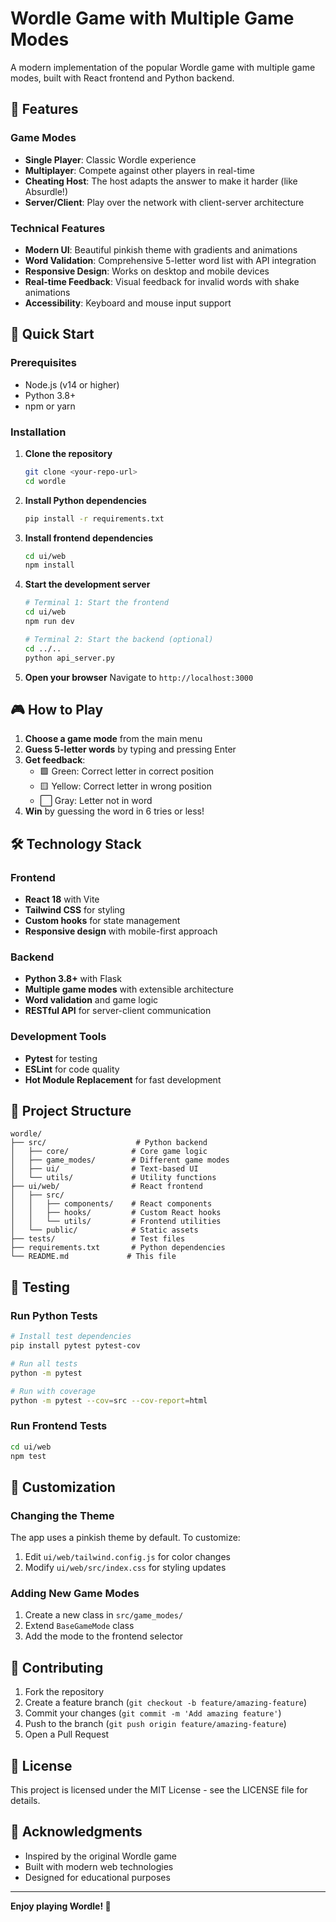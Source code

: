 # Wordle Game with Multiple Game Modes

A modern implementation of the popular Wordle game with multiple game modes, built with React frontend and Python backend.

## 🌟 Features

### Game Modes
- **Single Player**: Classic Wordle experience
- **Multiplayer**: Compete against other players in real-time
- **Cheating Host**: The host adapts the answer to make it harder (like Absurdle!)
- **Server/Client**: Play over the network with client-server architecture

### Technical Features
- **Modern UI**: Beautiful pinkish theme with gradients and animations
- **Word Validation**: Comprehensive 5-letter word list with API integration
- **Responsive Design**: Works on desktop and mobile devices
- **Real-time Feedback**: Visual feedback for invalid words with shake animations
- **Accessibility**: Keyboard and mouse input support

## 🚀 Quick Start

### Prerequisites
- Node.js (v14 or higher)
- Python 3.8+
- npm or yarn

### Installation

1. **Clone the repository**
   ```bash
   git clone <your-repo-url>
   cd wordle
   ```

2. **Install Python dependencies**
   ```bash
   pip install -r requirements.txt
   ```

3. **Install frontend dependencies**
   ```bash
   cd ui/web
   npm install
   ```

4. **Start the development server**
   ```bash
   # Terminal 1: Start the frontend
   cd ui/web
   npm run dev
   
   # Terminal 2: Start the backend (optional)
   cd ../..
   python api_server.py
   ```

5. **Open your browser**
   Navigate to `http://localhost:3000`

## 🎮 How to Play

1. **Choose a game mode** from the main menu
2. **Guess 5-letter words** by typing and pressing Enter
3. **Get feedback**:
   - 🟩 Green: Correct letter in correct position
   - 🟨 Yellow: Correct letter in wrong position  
   - ⬜ Gray: Letter not in word
4. **Win** by guessing the word in 6 tries or less!

## 🛠️ Technology Stack

### Frontend
- **React 18** with Vite
- **Tailwind CSS** for styling
- **Custom hooks** for state management
- **Responsive design** with mobile-first approach

### Backend
- **Python 3.8+** with Flask
- **Multiple game modes** with extensible architecture
- **Word validation** and game logic
- **RESTful API** for server-client communication

### Development Tools
- **Pytest** for testing
- **ESLint** for code quality
- **Hot Module Replacement** for fast development

## 📁 Project Structure

```
wordle/
├── src/                    # Python backend
│   ├── core/              # Core game logic
│   ├── game_modes/        # Different game modes
│   ├── ui/                # Text-based UI
│   └── utils/             # Utility functions
├── ui/web/                # React frontend
│   ├── src/
│   │   ├── components/    # React components
│   │   ├── hooks/         # Custom React hooks
│   │   └── utils/         # Frontend utilities
│   └── public/            # Static assets
├── tests/                 # Test files
├── requirements.txt       # Python dependencies
└── README.md             # This file
```

## 🧪 Testing

### Run Python Tests
```bash
# Install test dependencies
pip install pytest pytest-cov

# Run all tests
python -m pytest

# Run with coverage
python -m pytest --cov=src --cov-report=html
```

### Run Frontend Tests
```bash
cd ui/web
npm test
```

## 🎨 Customization

### Changing the Theme
The app uses a pinkish theme by default. To customize:

1. Edit `ui/web/tailwind.config.js` for color changes
2. Modify `ui/web/src/index.css` for styling updates

### Adding New Game Modes
1. Create a new class in `src/game_modes/`
2. Extend `BaseGameMode` class
3. Add the mode to the frontend selector

## 🤝 Contributing

1. Fork the repository
2. Create a feature branch (`git checkout -b feature/amazing-feature`)
3. Commit your changes (`git commit -m 'Add amazing feature'`)
4. Push to the branch (`git push origin feature/amazing-feature`)
5. Open a Pull Request

## 📝 License

This project is licensed under the MIT License - see the LICENSE file for details.

## 🙏 Acknowledgments

- Inspired by the original Wordle game
- Built with modern web technologies
- Designed for educational purposes

---

**Enjoy playing Wordle! 🎉** 